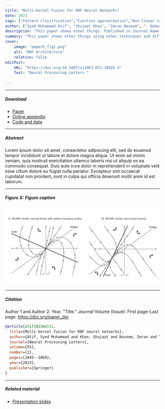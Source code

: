 ```yaml
---
title: "Multi-Kernel Fusion for RBF Neural Networks" 
date: 2023
tags: ["Pattern classification","Function approximation","Non-linear system identification", "Neural networks", "Radial basis function", "Gaussian kernel", "Support vector machine", "Euclidean distance", "Cosine distance", "Kernel fusion"]
author: ["Syed Muhammad Atif", "Shujaat Khan", "Imran Naseem", "· Roberto Togneri", "Mohammed Bennamoun"]
description: "This paper shows other things. Published in Journal Name, 2015." 
summary: "This paper shows other things using other techniques and different data." 
cover:
    image: "paper6_fig1.png"
    alt: "RBF Architecture"
    relative: false
editPost:
    URL: "https://doi.org/10.1007/s11063-022-10925-3"
    Text: "Neural Processing Letters "

---
```


---

##### Download

+ [Paper](paper2.pdf)
+ [Online appendix](appendix2.pdf)
+ [Code and data](https://github.com/pmichaillat/unemployment-gap)

---

##### Abstract

Lorem ipsum dolor sit amet, consectetur adipiscing elit, sed do eiusmod tempor incididunt ut labore et dolore magna aliqua. Ut enim ad minim veniam, quis nostrud exercitation ullamco laboris nisi ut aliquip ex ea commodo consequat. Duis aute irure dolor in reprehenderit in voluptate velit esse cillum dolore eu fugiat nulla pariatur. Excepteur sint occaecat cupidatat non proident, sunt in culpa qui officia deserunt mollit anim id est laborum.

---

##### Figure X: Figure caption

![](paper2.png)

---

##### Citation

Author 1 and Author 2. Year. "Title." *Journal* Volume (Issue): First page–Last page. https://doi.org/paper_doi.

```BibTeX
@article{atif2023multi,
  title={Multi-kernel fusion for RBF neural networks},
  author={Atif, Syed Muhammad and Khan, Shujaat and Naseem, Imran and Togneri, Roberto and Bennamoun, Mohammed},
  journal={Neural Processing Letters},
  volume={55},
  number={2},
  pages={1045--1069},
  year={2023},
  publisher={Springer}
}
```

---

##### Related material

+ [Presentation slides](presentation2.pdf)

